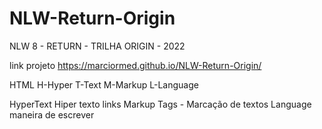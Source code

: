 # NLW-Return-Origin
 NLW 8 - RETURN - TRILHA ORIGIN - 2022

link projeto
https://marciormed.github.io/NLW-Return-Origin/


HTML
H-Hyper 
T-Text 
M-Markup
L-Language 

HyperText
    Hiper texto
    links
Markup
    Tags - Marcação de textos
Language
    maneira de escrever